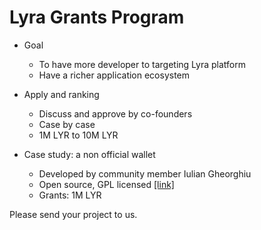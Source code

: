 # Lyra Grants Program

* Goal
  * To have more developer to targeting Lyra platform
  * Have a richer application ecosystem

* Apply and ranking
  * Discuss and approve by co-founders
  * Case by case
  * 1M LYR to 10M LYR

* Case study: a non official wallet
  * Developed by community member Iulian Gheorghiu
  * Open source, GPL licensed [[link]](https://github.com/MorgothCreator/lyra-gui-wallet)
  * Grants: 1M LYR

Please send your project to us.
